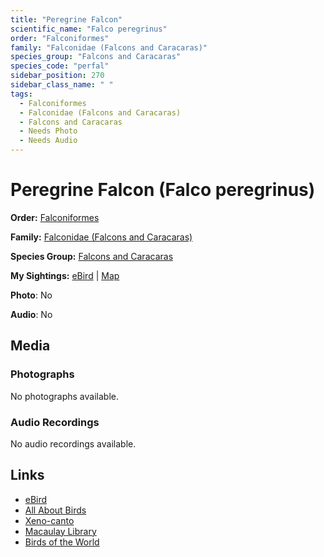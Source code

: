 ```yaml
---
title: "Peregrine Falcon"
scientific_name: "Falco peregrinus"
order: "Falconiformes"
family: "Falconidae (Falcons and Caracaras)"
species_group: "Falcons and Caracaras"
species_code: "perfal"
sidebar_position: 270
sidebar_class_name: " "
tags: 
  - Falconiformes
  - Falconidae (Falcons and Caracaras)
  - Falcons and Caracaras
  - Needs Photo
  - Needs Audio
---
```


# Peregrine Falcon (Falco peregrinus)

**Order:** [Falconiformes](/tags/falconiformes)

**Family:** [Falconidae (Falcons and Caracaras)](/tags/falconidae-falcons-and-caracaras)

**Species Group:** [Falcons and Caracaras](/tags/falcons-and-caracaras)

**My Sightings:** [eBird](https://ebird.org/lifelist?r=world&time=life&spp=perfal) | [Map](/map?species_code=perfal)

**Photo**: No 

**Audio**: No

## Media
### Photographs
No photographs available.

### Audio Recordings
No audio recordings available.

## Links
* [eBird](https://ebird.org/species/perfal) 
* [All About Birds](https://www.allaboutbirds.org/guide/perfal) 
* [Xeno-canto](https://www.xeno-canto.org/species/falco-peregrinus) 
* [Macaulay Library](https://search.macaulaylibrary.org/catalog?taxonCode=perfal&sort=rating_rank_desc)
* [Birds of the World](https://birdsoftheworld.org/bow/species/perfal)
